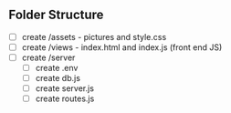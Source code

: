 ## Folder Structure
* [ ] create /assets - pictures and style.css
* [ ] create /views - index.html and index.js (front end JS)
* [ ] create /server 
  * [ ] create .env
  * [ ] create db.js
  * [ ] create server.js
  * [ ] create routes.js